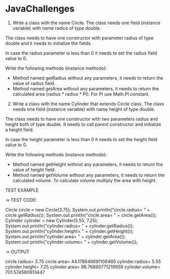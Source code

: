 # JavaChallenges

1. Write a class with the name Circle. The class needs one field (instance variable) with name radius of type double.

The class needs to have one constructor with parameter radius of type double and it needs to initialize the fields.

In case the radius parameter is less than 0 it needs to set the radius field value to 0.

Write the following methods (instance methods):
* Method named getRadius without any parameters, it needs to return the value of radius field.
* Method named getArea without any parameters, it needs to return the calculated area (radius * radius * PI). For PI use Math.PI constant.


2. Write a class with the name Cylinder that extends Circle class. The class needs one field (instance variable) with name height of type double.

The class needs to have one constructor with two parameters radius and height both of type double. It needs to call parent constructor and initialize a height field.

In case the height parameter is less than 0 it needs to set the height field value to 0.

Write the following methods (instance methods):
* Method named getHeight without any parameters, it needs to return the value of height field.
* Method named getVolume without any parameters, it needs to return the calculated volume. To calculate volume multiply the area with height.



TEST EXAMPLE

→ TEST CODE:

Circle circle = new Circle(3.75);
System.out.println("circle.radius= " + circle.getRadius());
System.out.println("circle.area= " + circle.getArea());
Cylinder cylinder = new Cylinder(5.55, 7.25);
System.out.println("cylinder.radius= " + cylinder.getRadius());
System.out.println("cylinder.height= " + cylinder.getHeight());
System.out.println("cylinder.area= " + cylinder.getArea());
System.out.println("cylinder.volume= " + cylinder.getVolume());

→ OUTPUT

circle.radius= 3.75
circle.area= 44.178646691106465
cylinder.radius= 5.55
cylinder.height= 7.25
cylinder.area= 96.76890771219959
cylinder.volume= 701.574580913447
